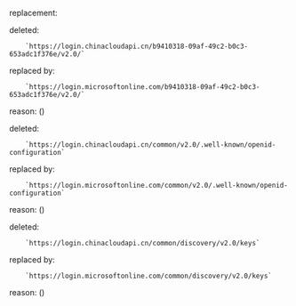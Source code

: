 replacement:

deleted:

		`https://login.chinacloudapi.cn/b9410318-09af-49c2-b0c3-653adc1f376e/v2.0/`

replaced by:

		`https://login.microsoftonline.com/b9410318-09af-49c2-b0c3-653adc1f376e/v2.0/`

reason: ()

deleted:

		`https://login.chinacloudapi.cn/common/v2.0/.well-known/openid-configuration`

replaced by:

		`https://login.microsoftonline.com/common/v2.0/.well-known/openid-configuration`

reason: ()

deleted:

		`https://login.chinacloudapi.cn/common/discovery/v2.0/keys`

replaced by:

		`https://login.microsoftonline.com/common/discovery/v2.0/keys`

reason: ()

